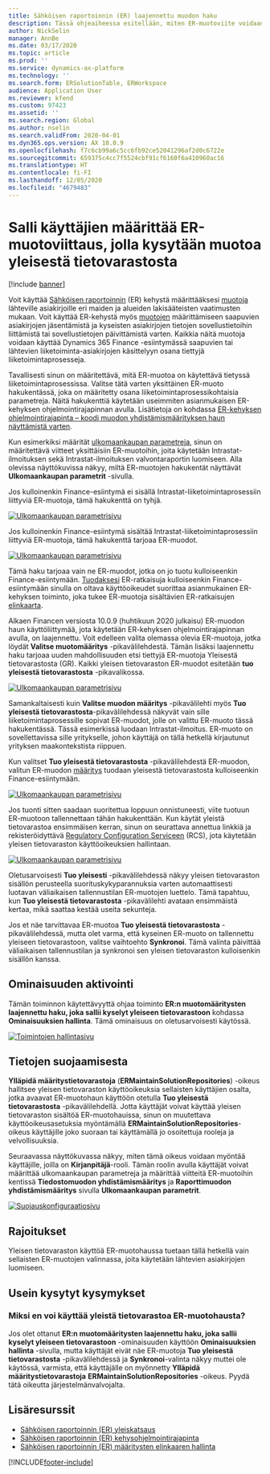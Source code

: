 ```yaml
---
title: Sähköisen raportoinnin (ER) laajennettu muodon haku
description: Tässä ohjeaiheessa esitellään, miten ER-muotoviite voidaan määrittää ER-muodon haussa, kun tarvittava muoto on tallennettu yleiseen tietovarastoon.
author: NickSelin
manager: AnnBe
ms.date: 03/17/2020
ms.topic: article
ms.prod: ''
ms.service: dynamics-ax-platform
ms.technology: ''
ms.search.form: ERSolutionTable, ERWorkspace
audience: Application User
ms.reviewer: kfend
ms.custom: 97423
ms.assetid: ''
ms.search.region: Global
ms.author: nselin
ms.search.validFrom: 2020-04-01
ms.dyn365.ops.version: AX 10.0.9
ms.openlocfilehash: f7c6cb99a6c5cc6fb92ce52041296af2d0c6722e
ms.sourcegitcommit: 659375c4cc7f5524cbf91cf6160f6a410960ac16
ms.translationtype: HT
ms.contentlocale: fi-FI
ms.lasthandoff: 12/05/2020
ms.locfileid: "4679483"
---
```

# <a name="allow-users-to-set-up-an-er-format-reference-inquiring-a-format-from-the-global-repository"></a>Salli käyttäjien määrittää ER-muotoviittaus, jolla kysytään muotoa yleisestä tietovarastosta

[!include [banner](../includes/banner.md)]

Voit käyttää [Sähköisen raportoinnin](general-electronic-reporting.md) (ER) kehystä määrittääksesi [muotoja](general-electronic-reporting.md#FormatComponentOutbound) lähteville asiakirjoille eri maiden ja alueiden lakisääteisten vaatimusten mukaan. Voit käyttää ER-kehystä myös [muotojen](general-electronic-reporting.md#FormatComponentInbound) määrittämiseen saapuvien asiakirjojen jäsentämistä ja kyseisten asiakirjojen tietojen sovellustietoihin liittämistä tai sovellustietojen päivittämistä varten. Kaikkia näitä muotoja voidaan käyttää Dynamics 365 Finance -esiintymässä saapuvien tai lähtevien liiketoiminta-asiakirjojen käsittelyyn osana tiettyjä liiketoimintaprosesseja.

Tavallisesti sinun on määritettävä, mitä ER-muotoa on käytettävä tietyssä liiketoimintaprosessissa. Valitse tätä varten yksittäinen ER-muoto hakukentässä, joka on määritetty osana liiketoimintaprosessikohtaisia parametreja. Näitä hakukenttiä käytetään useimmiten asianmukaisen ER-kehyksen ohjelmointirajapinnan avulla. Lisätietoja on kohdassa [ER-kehyksen ohjelmointirajapinta – koodi muodon yhdistämismäärityksen haun näyttämistä varten](er-apis-app73.md#code-to-display-a-format-mapping-lookup).

Kun esimerkiksi määrität [ulkomaankaupan parametreja](https://docs.microsoft.com/dynamics365/finance/localizations/emea-intrastat#set-up-foreign-trade-parameters), sinun on määritettävä viitteet yksittäisiin ER-muotoihin, joita käytetään Intrastat-ilmoituksen sekä Intrastat-ilmoituksen valvontaraportin luomiseen. Alla olevissa näyttökuvissa näkyy, miltä ER-muotojen hakukentät näyttävät **Ulkomaankaupan parametrit** -sivulla.

Jos kulloinenkin Finance-esiintymä ei sisällä Intrastat-liiketoimintaprosessiin liittyviä ER-muotoja, tämä hakukenttä on tyhjä.

[![Ulkomaankaupan parametrisivu](./media/ER-ExtLookup-Lookup1.gif)](./media/ER-ExtLookup-Lookup1.gif)

Jos kulloinenkin Finance-esiintymä sisältää Intrastat-liiketoimintaprosessiin liittyviä ER-muotoja, tämä hakukenttä tarjoaa ER-muodot.

[![Ulkomaankaupan parametrisivu](./media/ER-ExtLookup-Lookup2.png)](./media/ER-ExtLookup-Lookup2.png)

Tämä haku tarjoaa vain ne ER-muodot, jotka on jo tuotu kulloiseenkin Finance-esiintymään. [Tuodaksesi](./tasks/er-import-configuration-lifecycle-services.md) ER-ratkaisuja kulloiseenkin Finance-esiintymään sinulla on oltava käyttöoikeudet suorittaa asianmukainen ER-kehyksen toiminto, joka tukee ER-muotoja sisältävien ER-ratkaisujen [elinkaarta](general-electronic-reporting-manage-configuration-lifecycle.md).

Alkaen Financen versiosta 10.0.9 (huhtikuun 2020 julkaisu) ER-muodon haun käyttöliittymää, jota käytetään ER-kehyksen ohjelmointirajapinnan avulla, on laajennettu. Voit edelleen valita olemassa olevia ER-muotoja, jotka löydät **Valitse muotomääritys** -pikavälilehdestä. Tämän lisäksi laajennettu haku tarjoaa uuden mahdollisuuden etsi tiettyjä ER-muotoja Yleisestä tietovarastosta (GR). Kaikki yleisen tietovaraston ER-muodot esitetään **tuo yleisestä tietovarastosta** -pikavalikossa.

[![Ulkomaankaupan parametrisivu](./media/ER-ExtLookup-Lookup3.png)](./media/ER-ExtLookup-Lookup3.png)

Samankaltaisesti kuin **Valitse muodon määritys** -pikavälilehti myös **Tuo yleisestä tietovarastosta**-pikavälilehdessä näkyvät vain sille liiketoimintaprosessille sopivat ER-muodot, jolle on valittu ER-muoto tässä hakukentässä. Tässä esimerkissä luodaan Intrastat-ilmoitus. ER-muoto on sovellettavissa sille yritykselle, johon käyttäjä on tällä hetkellä kirjautunut yrityksen maakontekstista riippuen.

Kun valitset **Tuo yleisestä tietovarastosta** -pikavälilehdestä ER-muodon, valitun ER-muodon [määritys](general-electronic-reporting.md#Configuration) tuodaan yleisestä tietovarastosta kulloiseenkin Finance-esiintymään.

[![Ulkomaankaupan parametrisivu](./media/ER-ExtLookup-FormatImport.png)](./media/ER-ExtLookup-FormatImport.png)

Jos tuonti sitten saadaan suoritettua loppuun onnistuneesti, viite tuotuun ER-muotoon tallennettaan tähän hakukenttään. Kun käytät yleistä tietovarastoa ensimmäisen kerran, sinun on seurattava annettua linkkiä ja rekisteröidyttävä [Regulatory Configuration Serviceen](https://aka.ms/rcs) (RCS), jota käytetään yleisen tietovaraston käyttöoikeuksien hallintaan.

[![Ulkomaankaupan parametrisivu](./media/ER-ExtLookup-RepoSignUp.png)](./media/ER-ExtLookup-RepoSignUp.png)

Oletusarvoisesti **Tuo yleisesti** -pikavälilehdessä näkyy yleisen tietovaraston sisällön perusteella suorituskykyparannuksia varten automaattisesti luotavan väliaikaisen tallennustilan ER-muotojen luettelo. Tämä tapahtuu, kun **Tuo yleisestä tietovarastosta** -pikavälilehti avataan ensimmäistä kertaa, mikä saattaa kestää useita sekunteja.

Jos et näe tarvittavaa ER-muotoa **Tuo yleisestä tietovarastosta** -pikavälilehdessä, mutta olet varma, että kyseinen ER-muoto on tallennettu yleiseen tietovarastoon, valitse vaihtoehto **Synkronoi**. Tämä valinta päivittää väliaikaisen tallennustilan ja synkronoi sen yleisen tietovaraston kulloisenkin sisällön kanssa.

## <a name="feature-activation"></a>Ominaisuuden aktivointi

Tämän toiminnon käytettävyyttä ohjaa toiminto **ER:n muotomääritysten laajennettu haku, joka sallii kyselyt yleiseen tietovarastoon** kohdassa **Ominaisuuksien hallinta**. Tämä ominaisuus on oletusarvoisesti käytössä.

[![Toimintojen hallintasivu](./media/ER-ExtLookup-FeatureMngt.png)](./media/ER-ExtLookup-FeatureMngt.png)

## <a name="security-considerations"></a>Tietojen suojaamisesta

**Ylläpidä määritystietovarastoja** (**ERMaintainSolutionRepositories**) -oikeus hallitsee yleisen tietovaraston käyttöoikeuksia sellaisten käyttäjien osalta, jotka avaavat ER-muotohaun käyttöön otetulla **Tuo yleisestä tietovarastosta** -pikavälilehdellä. Jotta käyttäjät voivat käyttää yleisen tietovaraston sisältöä ER-muotohauissa, sinun on muutettava käyttöoikeusasetuksia myöntämällä **ERMaintainSolutionRepositories**-oikeus käyttäjille joko suoraan tai käyttämällä jo osoitettuja rooleja ja velvollisuuksia.

Seuraavassa näyttökuvassa näkyy, miten tämä oikeus voidaan myöntää käyttäjille, joilla on **Kirjanpitäjä**-rooli. Tämän roolin avulla käyttäjät voivat määrittää ulkomaankaupan parametreja ja määrittää viitteitä ER-muotoihin kentissä **Tiedostomuodon yhdistämismääritys** ja **Raporttimuodon yhdistämismääritys** sivulla **Ulkomaankaupan parametrit**.

[![Suojauskonfiguraatiosivu](./media/ER-ExtLookup-SecuritySetting.png)](./media/ER-ExtLookup-SecuritySetting.png)

## <a name="limitations"></a>Rajoitukset

Yleisen tietovaraston käyttöä ER-muotohaussa tuetaan tällä hetkellä vain sellaisten ER-muotojen valinnassa, joita käytetään lähtevien asiakirjojen luomiseen.

## <a name="frequently-asked-questions"></a>Usein kysytyt kysymykset

### <a name="why-cant-i-access-the-global-repository-from-the-er-format-lookup"></a>Miksi en voi käyttää yleistä tietovarastoa ER-muotohausta?

Jos olet ottanut **ER:n muotomääritysten laajennettu haku, joka sallii kyselyt yleiseen tietovarastoon** -ominaisuuden käyttöön **Ominaisuuksien hallinta** -sivulla, mutta käyttäjät eivät näe ER-muotoja **Tuo yleisestä tietovarastosta** -pikavälilehdessä ja **Synkronoi**-valinta näkyy muttei ole käytössä, varmista, että käyttäjälle on myönnetty **Ylläpidä määritystietovarastoja** **ERMaintainSolutionRepositories** -oikeus. Pyydä tätä oikeutta järjestelmänvalvojalta.

## <a name="additional-resources"></a>Lisäresurssit

- [Sähköisen raportoinnin (ER) yleiskatsaus](general-electronic-reporting.md)
- [Sähköisen raportoinnin (ER) kehysohjelmointirajapinta](er-apis-app73.md)
- [Sähköisen raportoinnin (ER) määritysten elinkaaren hallinta](general-electronic-reporting-manage-configuration-lifecycle.md)


[!INCLUDE[footer-include](../../../includes/footer-banner.md)]